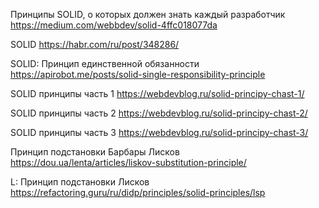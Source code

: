 Принципы SOLID, о которых должен знать каждый разработчик
https://medium.com/webbdev/solid-4ffc018077da

SOLID
https://habr.com/ru/post/348286/

SOLID: Принцип единственной обязанности
https://apirobot.me/posts/solid-single-responsibility-principle

SOLID принципы часть 1
https://webdevblog.ru/solid-principy-chast-1/

SOLID принципы часть 2
https://webdevblog.ru/solid-principy-chast-2/

SOLID принципы часть 3
https://webdevblog.ru/solid-principy-chast-3/

Принцип подстановки Барбары Лисков
https://dou.ua/lenta/articles/liskov-substitution-principle/

L: Принцип подстановки Лисков
https://refactoring.guru/ru/didp/principles/solid-principles/lsp

